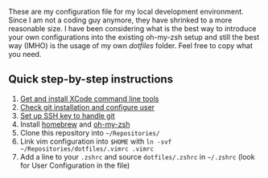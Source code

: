 These are my configuration file for my local development environment. Since I am not a coding guy anymore, they have shrinked to a more reasonable size. I have been considering what is the best way to introduce your own configurations into the existing oh-my-zsh setup and still the best way (IMHO) is the usage of my own _dotfiles_ folder. Feel free to copy what you need.

## Quick step-by-step instructions

1. [Get and install XCode command line tools](https://developer.apple.com/downloads) 
2. [Check git installation and configure user](https://git-scm.com/book/en/v2/Getting-Started-First-Time-Git-Setup)
3. [Set up SSH key to handle git](https://docs.github.com/en/github/authenticating-to-github/connecting-to-github-with-ssh)
4. Install [homebrew](https://brew.sh/index_de) and [oh-my-zsh](https://ohmyz.sh)
5. Clone this repository into `~/Repositories/`
6. Link vim configuration into `$HOME` with `ln -svf ~/Repositories/dotfiles/.vimrc .vimrc`
7. Add a line to your `.zshrc` and source `dotfiles/.zshrc` in `~/.zshrc` (look for User Configuration in the file)